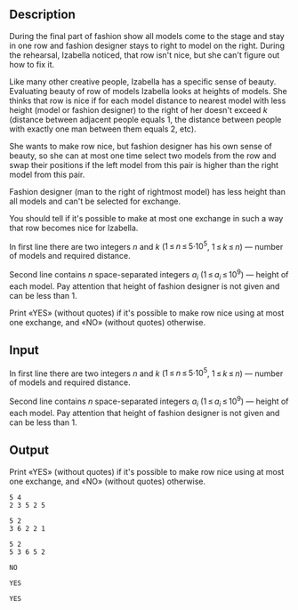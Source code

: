 ## Description

<div><p>During the final part of fashion show all models come to the stage and stay in one row and fashion designer stays to right to model on the right. During the rehearsal, Izabella noticed, that row isn't nice, but she can't figure out how to fix it. </p><p>Like many other creative people, Izabella has a specific sense of beauty. Evaluating beauty of row of models Izabella looks at heights of models. She thinks that row is nice if for each model distance to nearest model with less height (model or fashion designer) to the right of her doesn't exceed <span class="tex-span"><i>k</i></span> (distance between adjacent people equals 1, the distance between people with exactly one man between them equals 2, etc). </p><p>She wants to make row nice, but fashion designer has his own sense of beauty, so she can at most one time select two models from the row and swap their positions if the left model from this pair is higher than the right model from this pair.</p><p>Fashion designer (man to the right of rightmost model) has less height than all models and can't be selected for exchange.</p><p>You should tell if it's possible to make at most one exchange in such a way that row becomes nice for Izabella. </p></div><div class="input-specification"><p>In first line there are two integers <span class="tex-span"><i>n</i></span> and <span class="tex-span"><i>k</i></span> (<span class="tex-span">1 ≤ <i>n</i> ≤ 5·10<sup class="upper-index">5</sup></span>, <span class="tex-span">1 ≤ <i>k</i> ≤ <i>n</i></span>)&nbsp;— number of models and required distance.</p><p>Second line contains <span class="tex-span"><i>n</i></span> space-separated integers <span class="tex-span"><i>a</i><sub class="lower-index"><i>i</i></sub></span> (<span class="tex-span">1 ≤ <i>a</i><sub class="lower-index"><i>i</i></sub> ≤ 10<sup class="upper-index">9</sup></span>)&nbsp;— height of each model. Pay attention that height of fashion designer is not given and can be less than 1.</p></div><div class="output-specification"><p>Print «<span class="tex-font-style-tt">YES</span>» (without quotes) if it's possible to make row nice using at most one exchange, and «<span class="tex-font-style-tt">NO</span>» (without quotes) otherwise.</p></div>

## Input

<p>In first line there are two integers <span class="tex-span"><i>n</i></span> and <span class="tex-span"><i>k</i></span> (<span class="tex-span">1 ≤ <i>n</i> ≤ 5·10<sup class="upper-index">5</sup></span>, <span class="tex-span">1 ≤ <i>k</i> ≤ <i>n</i></span>)&nbsp;— number of models and required distance.</p><p>Second line contains <span class="tex-span"><i>n</i></span> space-separated integers <span class="tex-span"><i>a</i><sub class="lower-index"><i>i</i></sub></span> (<span class="tex-span">1 ≤ <i>a</i><sub class="lower-index"><i>i</i></sub> ≤ 10<sup class="upper-index">9</sup></span>)&nbsp;— height of each model. Pay attention that height of fashion designer is not given and can be less than 1.</p>

## Output

<p>Print «<span class="tex-font-style-tt">YES</span>» (without quotes) if it's possible to make row nice using at most one exchange, and «<span class="tex-font-style-tt">NO</span>» (without quotes) otherwise.</p>





```input1
5 4
2 3 5 2 5

```




```input2
5 2
3 6 2 2 1

```




```input3
5 2
5 3 6 5 2

```




```output1
NO
```




```output2
YES
```




```output3
YES
```


